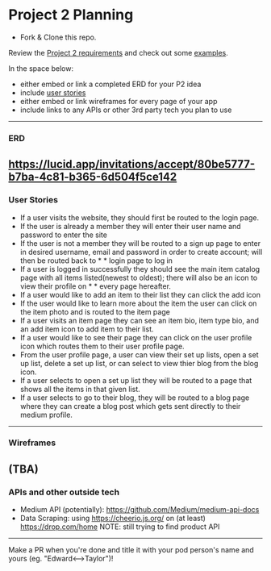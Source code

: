 # Project 2 Planning

* Fork & Clone this repo.

Review the [Project 2 requirements](https://tmdarneille.gitbook.io/seirfx/11-projects/project-2#project-feedback-evaluation) and check out some [examples](https://tmdarneille.gitbook.io/seirfx/11-projects/past-projects/project2).

In the space below:
* either embed or link a completed ERD for your P2 idea
* include [user stories](https://revelry.co/user-stories-that-dont-suck/)
* either embed or link wireframes for every page of your app
* include links to any APIs or other 3rd party tech you plan to use

----------------------------------------------------------
### ERD
https://lucid.app/invitations/accept/80be5777-b7ba-4c81-b365-6d504f5ce142
----------------------------------------------------------
### User Stories
* If a user visits the website, they should first be routed to the login page. 
* If the user is already a member they will enter their user name and password to enter the site
* If the user is not a member they will be routed to a sign up page to enter in desired username, email and password in order to create account; will then be routed back to * *   login page to log in
* If a user is logged in successfully they should see the main item catalog page with all items listed(newest to oldest); there will also be an icon to view their profile on * *   every page hereafter.
* If a user would like to add an item to their list they can click the add icon
* If the user would like to learn more about the item the user can click on the item photo and is routed to the item page
* If a user visits an item page they can see an item bio, item type bio, and an add item icon to add item to their list.
* If a user would like to see their page they can click on the user profile icon which routes them to their user profile page.
* From the user profile page, a user can view their set up lists, open a set up list, delete a set up list, or can select to view thier blog from the blog icon.
* If a user selects to open a set up list they will be routed to a page that shows all the items in that given list.
* If a user selects to go to their blog, they will be routed to a blog page where they can create a blog post which gets sent directly to their medium profile. 
----------------------------------------------------------
### Wireframes
(TBA)
----------------------------------------------------------
### APIs and other outside tech
* Medium API (potentially): https://github.com/Medium/medium-api-docs 
* Data Scraping: using https://cheerio.js.org/ on (at least) https://drop.com/home NOTE: still trying to find product API
----------------------------------------------------------

Make a PR when you're done and title it with your pod person's name and yours (eg. "Edward<-->Taylor")!
